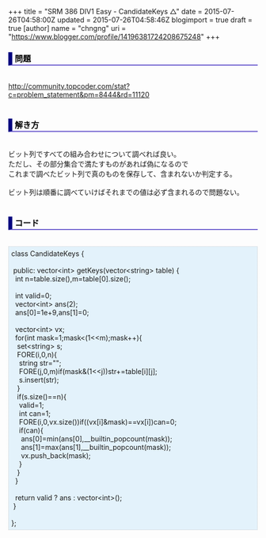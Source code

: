 +++
title = "SRM 386 DIV1 Easy - CandidateKeys △"
date = 2015-07-26T04:58:00Z
updated = 2015-07-26T04:58:46Z
blogimport = true
draft = true
[author]
	name = "chngng"
	uri = "https://www.blogger.com/profile/14196381724208675248"
+++

<div dir="ltr" style="text-align: left;" trbidi="on"><h3 style="border-bottom: 2px solid slateblue; border-left: 8px solid navy; color: black; padding: 0px 0px 1px 5px;">問題 <br /></h3><br /><a href="http://community.topcoder.com/stat?c=problem_statement&amp;pm=8444&amp;rd=11120" target="_blank">http://community.topcoder.com/stat?c=problem_statement&amp;pm=8444&amp;rd=11120</a><br /><br /><h3 style="border-bottom: 2px solid slateblue; border-left: 8px solid navy; color: black; padding: 0px 0px 1px 5px;">解き方 </h3><br />ビット列ですべての組み合わせについて調べれば良い。<br />ただし、その部分集合で満たすものがあれば偽になるので<br />これまで調べたビット列で真のものを保存して、含まれないか判定する。<br /><br />ビット列は順番に調べていけばそれまでの値は必ず含まれるので問題ない。<br /><br /><h3 style="border-bottom: 2px solid slateblue; border-left: 8px solid navy; color: black; padding: 0px 0px 1px 5px;">コード </h3><br /><div style="background-color: #e3f2fb; border: 1px dotted #CCCCCC; padding: 5px;">class CandidateKeys {<br /><br /><span class="Apple-tab-span" style="white-space: pre;"> </span>public: vector&lt;int&gt; getKeys(vector&lt;string&gt; table) {<br /><span class="Apple-tab-span" style="white-space: pre;">  </span>int n=table.size(),m=table[0].size();<br /><br /><span class="Apple-tab-span" style="white-space: pre;">  </span>int valid=0;<br /><span class="Apple-tab-span" style="white-space: pre;">  </span>vector&lt;int&gt; ans(2);<br /><span class="Apple-tab-span" style="white-space: pre;">  </span>ans[0]=1e+9,ans[1]=0;<br /><br /><span class="Apple-tab-span" style="white-space: pre;">  </span>vector&lt;int&gt; vx;<br /><span class="Apple-tab-span" style="white-space: pre;">  </span>for(int mask=1;mask&lt;(1&lt;&lt;m);mask++){<br /><span class="Apple-tab-span" style="white-space: pre;">   </span>set&lt;string&gt; s;<br /><span class="Apple-tab-span" style="white-space: pre;">   </span>FORE(i,0,n){<br /><span class="Apple-tab-span" style="white-space: pre;">    </span>string str="";<br /><span class="Apple-tab-span" style="white-space: pre;">    </span>FORE(j,0,m)if(mask&amp;(1&lt;&lt;j))str+=table[i][j];<br /><span class="Apple-tab-span" style="white-space: pre;">    </span>s.insert(str);<br /><span class="Apple-tab-span" style="white-space: pre;">   </span>}<br /><span class="Apple-tab-span" style="white-space: pre;">   </span>if(s.size()==n){<br /><span class="Apple-tab-span" style="white-space: pre;">    </span>valid=1;<br /><span class="Apple-tab-span" style="white-space: pre;">    </span>int can=1;<br /><span class="Apple-tab-span" style="white-space: pre;">    </span>FORE(i,0,vx.size())if((vx[i]&amp;mask)==vx[i])can=0;<br /><span class="Apple-tab-span" style="white-space: pre;">    </span>if(can){<br /><span class="Apple-tab-span" style="white-space: pre;">     </span>ans[0]=min(ans[0],__builtin_popcount(mask));<br /><span class="Apple-tab-span" style="white-space: pre;">     </span>ans[1]=max(ans[1],__builtin_popcount(mask));<br /><span class="Apple-tab-span" style="white-space: pre;">     </span>vx.push_back(mask);<br /><span class="Apple-tab-span" style="white-space: pre;">    </span>}<br /><span class="Apple-tab-span" style="white-space: pre;">   </span>}<br /><span class="Apple-tab-span" style="white-space: pre;">  </span>}<br /><br /><span class="Apple-tab-span" style="white-space: pre;">  </span>return valid ? ans : vector&lt;int&gt;();<br /><span class="Apple-tab-span" style="white-space: pre;"> </span>}<br /><br />};</div></div>
